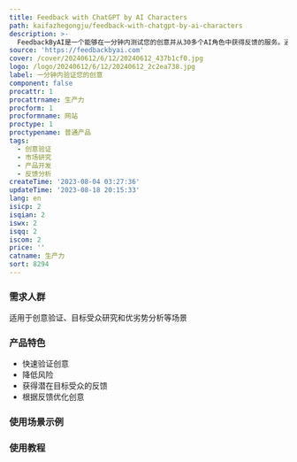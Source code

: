 ```yaml
---
title: Feedback with ChatGPT by AI Characters
path: kaifazhegongju/feedback-with-chatgpt-by-ai-characters
description: >-
  FeedbackByAI是一个能够在一分钟内测试您的创意并从30多个AI角色中获得反馈的服务。通过我们的服务，您可以验证您的产品、服务或商业模式的潜在需求，减少风险，避免项目失败，并根据潜在目标受众的反馈调整您的创意以更好地满足他们的需求。
source: 'https://feedbackbyai.com'
cover: /cover/20240612/6/12/20240612_437b1cf0.jpg
logo: /logo/20240612/6/12/20240612_2c2ea738.jpg
label: 一分钟内验证您的创意
component: false
procattr: 1
procattrname: 生产力
procform: 1
procformname: 网站
proctype: 1
proctypename: 普通产品
tags:
  - 创意验证
  - 市场研究
  - 产品开发
  - 反馈分析
createTime: '2023-08-04 03:27:36'
updateTime: '2023-08-18 20:15:33'
lang: en
isicp: 2
isqian: 2
iswx: 2
isqq: 2
iscom: 2
price: ''
catname: 生产力
sort: 8294
---
```




### 需求人群
适用于创意验证、目标受众研究和优劣势分析等场景

### 产品特色
- 快速验证创意
- 降低风险
- 获得潜在目标受众的反馈
- 根据反馈优化创意

### 使用场景示例


### 使用教程


  
